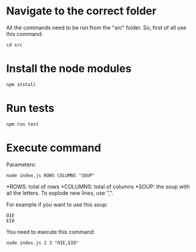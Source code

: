 # Navigate to the correct folder
All the commands need to be run from the "src" folder. So, first of all use this command:
```
cd src
```

# Install the node modules
```
npm install
```

# Run tests
```
npm run test
```

# Execute command
Parameters:
```
node index.js ROWS COLUMNS "SOUP"
```
*ROWS: total of rows
*COLUMNS: total of columns
*SOUP: the soup with all the letters. To explode new lines, use ",".

For example if you want to use this soup:
```
OIE
EIO
```
You need to execute this command:
```
node index.js 2 3 "OIE,EIO"
```
